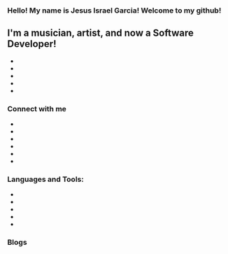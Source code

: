 ### Hello! My name is Jesus Israel Garcia! Welcome to my github!

## I'm a musician, artist, and now a Software Developer!
-
-
-
-
-
### Connect with me
-
-
-
-
-
-
### Languages and Tools:
-
-
-
-
-

### Blogs